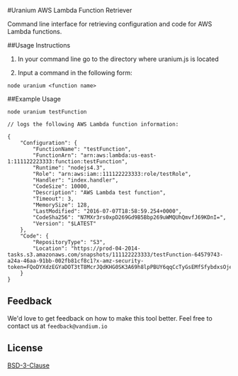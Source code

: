 #Uranium AWS Lambda Function Retriever

Command line interface for retrieving configuration and code for AWS Lambda functions.


##Usage Instructions

1. In your command line go to the directory where uranium.js is located

2. Input a command in the following form:

```
node uranium <function name>
```


##Example Usage

```
node uranium testFunction

// logs the following AWS Lambda function information:

{
    "Configuration": {
        "FunctionName": "testFunction",
        "FunctionArn": "arn:aws:lambda:us-east-1:111122223333:function:testFunction",
        "Runtime": "nodejs4.3",
        "Role": "arn:aws:iam::111122223333:role/testRole",
        "Handler": "index.handler",
        "CodeSize": 10000,
        "Description": "AWS Lambda test function",
        "Timeout": 3,
        "MemorySize": 128,
        "LastModified": "2016-07-07T18:58:59.254+0000",
        "CodeSha256": "N7MXr3rs0xpD269Gd9B5Bbp269uWMQUhQmvfJ69KDnI=",
        "Version": "$LATEST"
    },
    "Code": {
        "RepositoryType": "S3",
        "Location": "https://prod-04-2014-tasks.s3.amazonaws.com/snapshots/111122223333/testFunction-64579743-a24a-46aa-91bb-002fb81cf8c1?x-amz-security-token=FQoDYXdzEGYaDOT3tT8McrJQdKHG0SK3A69h8lpPBUY6qqCcTyGsEMfSfybdxsOjeBtKi1pEXGMxVjuztf1qvYNZHAX8QztKIninhfycGiIST9Bs9z0CHkrn%2FQgl9j2oVKQgSTXBigHijmogLFeTTYDowvsGyYVtAY%2FYQoH3YgDoyytzeBTKrLDxPmZziZnEsOIwY2j1xXC4utnEci8BVUN37%2BFcU9aUaBlzqC1zjWZU0lOAtYldazeK%2B%2BQhJ938K60L33ChWk2vq45nSy0BF2vFBYYdlUtSyM64GjqKcdcgZ4G431VfHiJm4xRlErwdH%2FUuN%2FQSp%2BoLCB5KvF3EPTEGtWLC4meLW8E5jL69OjYLXFBWuRNfFBJKdtkT0sCbzt75JgNbCep9m%2BU%2F8ZXXnoGaKRCcSC6NODOkn2%2FC8tTyGTeNAvtAYu5TAV3hI7cXbbunvorwllLlgepYIRAX0gIZopUKvOkt9zI%2BasisIzEXBHVJsLctxjZYyFmY3JIUfXtQDHiKpUL4UJeyRwPy28fPBSNUD2vmCnwbQJpejDmD3ljwV3uB2Bl79BvRGBJrDaQHW69JE%2FSx5IMMmW6pA3ftVWkyGjbjIEgeUzb69Lgo7tSavAU%3D&AWSAccessKeyId=ASIAILXCFE3SJS2LCNLA&Expires=1468446186&Signature=NXm7KkSck1TyLh3XxVuFKkTVoe0%3D"
    }
}
```

## Feedback

We'd love to get feedback on how to make this tool better. Feel free to contact us at `feedback@vandium.io`


## License

[BSD-3-Clause](https://en.wikipedia.org/wiki/BSD_licenses)
